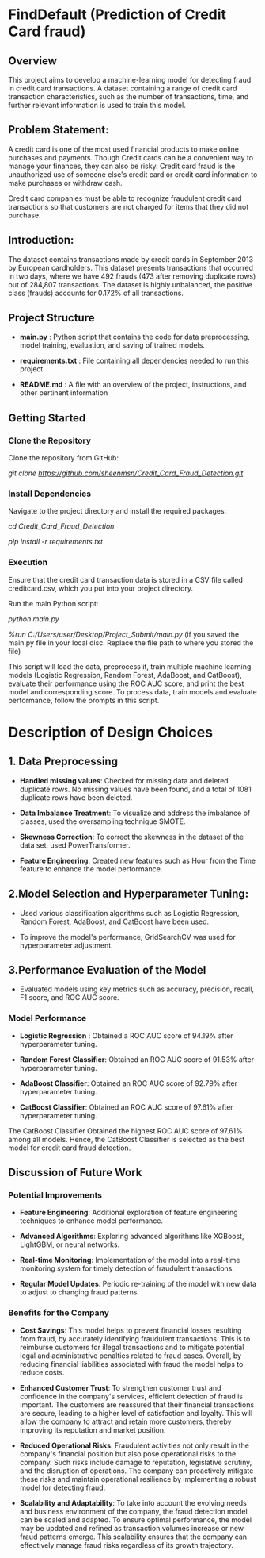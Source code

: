 # FindDefault (Prediction of Credit Card fraud)

## Overview

This project aims to develop a machine-learning model for detecting fraud in credit card transactions. A dataset containing a range of credit card transaction characteristics, such as the number of transactions, time, and further relevant information is used to train this model.

## Problem Statement:
A credit card is one of the most used financial products to make online purchases and payments. Though Credit cards can be a convenient way to manage your finances, they can also be risky. Credit card fraud is the unauthorized use of someone else's credit card or credit card information to make purchases or withdraw cash.

Credit card companies must be able to recognize fraudulent credit card transactions so that customers are not charged for items that they did not purchase.

## Introduction:
The dataset contains transactions made by credit cards in September 2013 by European cardholders. This dataset presents transactions that occurred in two days, where we have 492 frauds (473 after removing duplicate rows) out of 284,807 transactions. The dataset is highly unbalanced, the positive class (frauds) accounts for 0.172% of all transactions.

## Project Structure

- **main.py** : Python script that contains the code for data preprocessing, model training, evaluation, and saving of trained models.

- **requirements.txt** : File containing all dependencies needed to run this project.

- **README.md** : A file with an overview of the project, instructions, and other pertinent information

## Getting Started

### Clone the Repository

Clone the repository from GitHub:

_git clone https://github.com/sheenmsn/Credit_Card_Fraud_Detection.git_           

### Install Dependencies

Navigate to the project directory and install the required packages:

_cd Credit_Card_Fraud_Detection_

_pip install -r requirements.txt_

### Execution

Ensure that the credit card transaction data is stored in a CSV file called creditcard.csv, which you put into your project directory.

Run the main Python script:

_python main.py_

_%run C:/Users/user/Desktop/Project_Submit/main.py_ (if you saved the main.py file in your local disc. Replace the file path to where you stored the file)

This script will load the data, preprocess it, train multiple machine learning models (Logistic Regression, Random Forest, AdaBoost, and CatBoost), evaluate their performance using the ROC AUC score, and print the best model and corresponding score. To process data, train models and evaluate performance, follow the prompts in this script.

# Description of Design Choices

## 1. Data Preprocessing

- **Handled missing values**: Checked for missing data and deleted duplicate rows. No missing values have been found, and a total of 1081 duplicate rows have been deleted.

- **Data Imbalance Treatment**: To visualize and address the imbalance of classes, used the oversampling technique SMOTE.

- **Skewness Correction**: To correct the skewness in the dataset of the data set, used PowerTransformer.

- **Feature Engineering**: Created new features such as Hour from the Time feature to enhance the model performance.

## 2.Model Selection and Hyperparameter Tuning:

- Used various classification algorithms such as Logistic Regression, Random Forest, AdaBoost, and CatBoost have been used. 

- To improve the model's performance, GridSearchCV was used for hyperparameter adjustment.

## 3.Performance Evaluation of the Model

- Evaluated models using key metrics such as accuracy, precision, recall, F1 score, and ROC AUC score.

### Model Performance

- **Logistic Regression** : Obtained a ROC AUC score of 94.19% after hyperparameter tuning.

- **Random Forest Classifier**: Obtained an ROC AUC score of 91.53% after hyperparameter tuning.

- **AdaBoost Classifier**: Obtained an ROC AUC score of 92.79% after hyperparameter tuning.

- **CatBoost Classifier**: Obtained an ROC AUC score of 97.61% after hyperparameter tuning.

The CatBoost Classifier Obtained the highest ROC AUC score of 97.61% among all models. Hence, the CatBoost Classifier is selected as the best model for credit card fraud detection.

## Discussion of Future Work

### Potential Improvements

- **Feature Engineering**: Additional exploration of feature engineering techniques to enhance model performance.

- **Advanced Algorithms**: Exploring advanced algorithms like XGBoost, LightGBM, or neural networks. 

- **Real-time Monitoring**: Implementation of the model into a real-time monitoring system for timely detection of fraudulent transactions.

- **Regular Model Updates**: Periodic re-training of the model with new data to adjust to changing fraud patterns.

### Benefits for the Company

- **Cost Savings**: This model helps to prevent financial losses resulting from fraud, by accurately identifying fraudulent transactions. This is to reimburse customers for illegal transactions and to mitigate potential legal and administrative penalties related to fraud cases. Overall, by reducing financial liabilities associated with fraud the model helps to reduce costs.

- **Enhanced Customer Trust**: To strengthen customer trust and confidence in the company's services, efficient detection of fraud is important. The customers are reassured that their financial transactions are secure, leading to a higher level of satisfaction and loyalty. This will allow the company to attract and retain more customers, thereby improving its reputation and market position.

- **Reduced Operational Risks**: Fraudulent activities not only result in the company's financial position but also pose operational risks to the company. Such risks include damage to reputation, legislative scrutiny, and the disruption of operations. The company can proactively mitigate these risks and maintain operational resilience by implementing a robust model for detecting fraud.

- **Scalability and Adaptability**: To take into account the evolving needs and business environment of the company, the fraud detection model can be scaled and adapted. To ensure optimal performance, the model may be updated and refined as transaction volumes increase or new fraud patterns emerge. This scalability ensures that the company can effectively manage fraud risks regardless of its growth trajectory.

 
